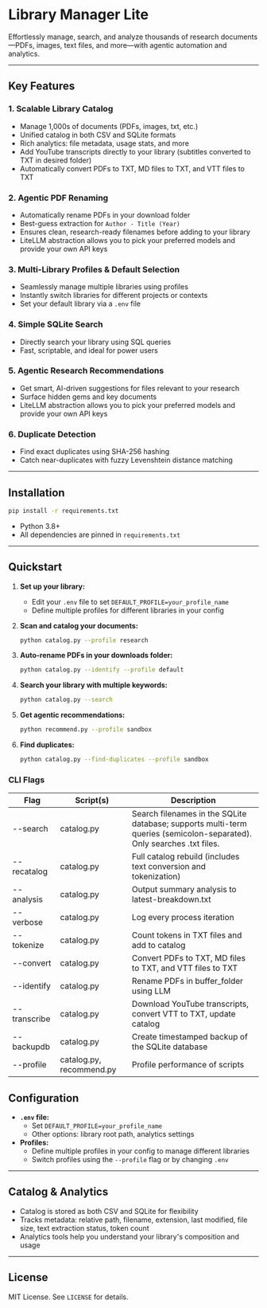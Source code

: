 # Library Manager Lite

Effortlessly manage, search, and analyze thousands of research documents—PDFs, images, text files, and more—with agentic automation and analytics.

---

## Key Features

### 1. Scalable Library Catalog
- Manage 1,000s of documents (PDFs, images, txt, etc.)
- Unified catalog in both CSV and SQLite formats
- Rich analytics: file metadata, usage stats, and more
- Add YouTube transcripts directly to your library (subtitles converted to TXT in desired folder)
- Automatically convert PDFs to TXT, MD files to TXT, and VTT files to TXT

### 2. Agentic PDF Renaming
- Automatically rename PDFs in your download folder
- Best-guess extraction for `Author - Title (Year)`
- Ensures clean, research-ready filenames before adding to your library
- LiteLLM abstraction allows you to pick your preferred models and provide your own API keys

### 3. Multi-Library Profiles & Default Selection
- Seamlessly manage multiple libraries using profiles
- Instantly switch libraries for different projects or contexts
- Set your default library via a `.env` file

### 4. Simple SQLite Search
- Directly search your library using SQL queries
- Fast, scriptable, and ideal for power users

### 5. Agentic Research Recommendations
- Get smart, AI-driven suggestions for files relevant to your research
- Surface hidden gems and key documents
- LiteLLM abstraction allows you to pick your preferred models and provide your own API keys

### 6. Duplicate Detection
- Find exact duplicates using SHA-256 hashing
- Catch near-duplicates with fuzzy Levenshtein distance matching

---

## Installation

```bash
pip install -r requirements.txt
```
- Python 3.8+
- All dependencies are pinned in `requirements.txt`

---

## Quickstart

1. **Set up your library:**
   - Edit your `.env` file to set `DEFAULT_PROFILE=your_profile_name`
   - Define multiple profiles for different libraries in your config

2. **Scan and catalog your documents:**
   ```bash
   python catalog.py --profile research
   ```

3. **Auto-rename PDFs in your downloads folder:**
   ```bash
   python catalog.py --identify --profile default
   ```

4. **Search your library with multiple keywords:**
   ```bash
   python catalog.py --search
   ```

5. **Get agentic recommendations:**
   ```bash
   python recommend.py --profile sandbox
   ```

6. **Find duplicates:**
   ```bash
   python catalog.py --find-duplicates --profile sandbox
   ```


### CLI Flags

| Flag         | Script(s)                | Description                                                                                 |
|--------------|--------------------------|---------------------------------------------------------------------------------------------|
| --search     | catalog.py               | Search filenames in the SQLite database; supports multi-term queries (semicolon-separated). Only searches .txt files. |
| --recatalog  | catalog.py               | Full catalog rebuild (includes text conversion and tokenization)                            |
| --analysis   | catalog.py               | Output summary analysis to latest-breakdown.txt                                             |
| --verbose    | catalog.py               | Log every process iteration                                                                 |
| --tokenize   | catalog.py               | Count tokens in TXT files and add to catalog                                                |
| --convert    | catalog.py               | Convert PDFs to TXT, MD files to TXT, and VTT files to TXT                                  |
| --identify   | catalog.py               | Rename PDFs in buffer_folder using LLM                                                      |
| --transcribe | catalog.py               | Download YouTube transcripts, convert VTT to TXT, update catalog                            |
| --backupdb   | catalog.py               | Create timestamped backup of the SQLite database                                            |
| --profile    | catalog.py, recommend.py | Profile performance of scripts                                                              |

## Configuration

- **`.env` file:**
  - Set `DEFAULT_PROFILE=your_profile_name`
  - Other options: library root path, analytics settings
- **Profiles:**
  - Define multiple profiles in your config to manage different libraries
  - Switch profiles using the `--profile` flag or by changing `.env`

---

## Catalog & Analytics

- Catalog is stored as both CSV and SQLite for flexibility
- Tracks metadata: relative path, filename, extension, last modified, file size, text extraction status, token count
- Analytics tools help you understand your library's composition and usage

---

## License

MIT License. See `LICENSE` for details.

